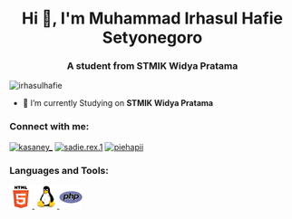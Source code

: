 <h1 align="center">Hi 👋, I'm Muhammad Irhasul Hafie Setyonegoro</h1>
<h3 align="center">A student from STMIK Widya Pratama</h3>

<p align="left"> <img src="https://komarev.com/ghpvc/?username=irhasulhafie&label=Profile%20views&color=0e75b6&style=flat" alt="irhasulhafie" /> </p>

- 🔭 I’m currently Studying on **STMIK Widya Pratama**

<h3 align="left">Connect with me:</h3>
<p align="left">
<a href="https://twitter.com/kasaney_" target="blank"><img align="center" src="https://raw.githubusercontent.com/rahuldkjain/github-profile-readme-generator/master/src/images/icons/Social/twitter.svg" alt="kasaney_" height="30" width="40" /></a>
<a href="https://fb.com/sadie.rex.1" target="blank"><img align="center" src="https://raw.githubusercontent.com/rahuldkjain/github-profile-readme-generator/master/src/images/icons/Social/facebook.svg" alt="sadie.rex.1" height="30" width="40" /></a>
<a href="https://instagram.com/piehapii" target="blank"><img align="center" src="https://raw.githubusercontent.com/rahuldkjain/github-profile-readme-generator/master/src/images/icons/Social/instagram.svg" alt="piehapii" height="30" width="40" /></a>
</p>

<h3 align="left">Languages and Tools:</h3>
<p align="left"> <a href="https://www.w3.org/html/" target="_blank" rel="noreferrer"> <img src="https://raw.githubusercontent.com/devicons/devicon/master/icons/html5/html5-original-wordmark.svg" alt="html5" width="40" height="40"/> </a> <a href="https://www.linux.org/" target="_blank" rel="noreferrer"> <img src="https://raw.githubusercontent.com/devicons/devicon/master/icons/linux/linux-original.svg" alt="linux" width="40" height="40"/> </a> <a href="https://www.php.net" target="_blank" rel="noreferrer"> <img src="https://raw.githubusercontent.com/devicons/devicon/master/icons/php/php-original.svg" alt="php" width="40" height="40"/> </a> </p>
